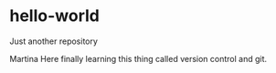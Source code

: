 # hello-world
Just another repository

Martina Here finally learning this thing called version control and git. 
